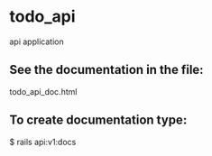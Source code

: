 # todo_api
api application

## See the documentation in the file:
todo_api_doc.html

## To create documentation type:
$ rails api:v1:docs
